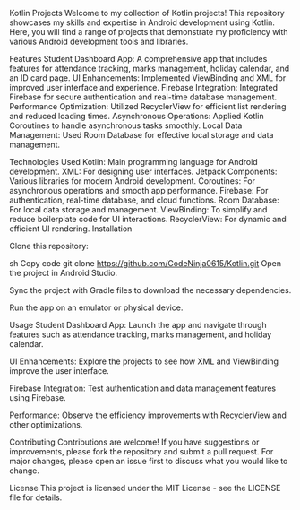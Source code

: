 Kotlin Projects
Welcome to my collection of Kotlin projects! This repository showcases my skills and expertise in Android development using Kotlin. Here, you will find a range of projects that demonstrate my proficiency with various Android development tools and libraries.



Features
Student Dashboard App: A comprehensive app that includes features for attendance tracking, marks management, holiday calendar, and an ID card page.
UI Enhancements: Implemented ViewBinding and XML for improved user interface and experience.
Firebase Integration: Integrated Firebase for secure authentication and real-time database management.
Performance Optimization: Utilized RecyclerView for efficient list rendering and reduced loading times.
Asynchronous Operations: Applied Kotlin Coroutines to handle asynchronous tasks smoothly.
Local Data Management: Used Room Database for effective local storage and data management.


Technologies Used
Kotlin: Main programming language for Android development.
XML: For designing user interfaces.
Jetpack Components: Various libraries for modern Android development.
Coroutines: For asynchronous operations and smooth app performance.
Firebase: For authentication, real-time database, and cloud functions.
Room Database: For local data storage and management.
ViewBinding: To simplify and reduce boilerplate code for UI interactions.
RecyclerView: For dynamic and efficient UI rendering.
Installation


Clone this repository:

sh
Copy code
git clone https://github.com/CodeNinja0615/Kotlin.git
Open the project in Android Studio.

Sync the project with Gradle files to download the necessary dependencies.

Run the app on an emulator or physical device.

Usage
Student Dashboard App: Launch the app and navigate through features such as attendance tracking, marks management, and holiday calendar.

UI Enhancements: Explore the projects to see how XML and ViewBinding improve the user interface.

Firebase Integration: Test authentication and data management features using Firebase.

Performance: Observe the efficiency improvements with RecyclerView and other optimizations.

Contributing
Contributions are welcome! If you have suggestions or improvements, please fork the repository and submit a pull request. For major changes, please open an issue first to discuss what you would like to change.

License
This project is licensed under the MIT License - see the LICENSE file for details.